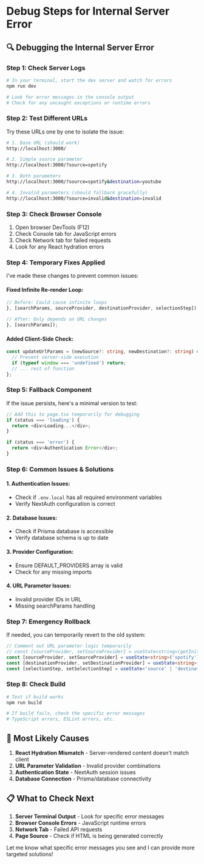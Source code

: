 # Debug Steps for Internal Server Error

## 🔍 **Debugging the Internal Server Error**

### **Step 1: Check Server Logs**
```bash
# In your terminal, start the dev server and watch for errors
npm run dev

# Look for error messages in the console output
# Check for any uncaught exceptions or runtime errors
```

### **Step 2: Test Different URLs**
Try these URLs one by one to isolate the issue:

```bash
# 1. Base URL (should work)
http://localhost:3000/

# 2. Simple source parameter
http://localhost:3000/?source=spotify

# 3. Both parameters
http://localhost:3000/?source=spotify&destination=youtube

# 4. Invalid parameters (should fallback gracefully)
http://localhost:3000/?source=invalid&destination=invalid
```

### **Step 3: Check Browser Console**
1. Open browser DevTools (F12)
2. Check Console tab for JavaScript errors
3. Check Network tab for failed requests
4. Look for any React hydration errors

### **Step 4: Temporary Fixes Applied**

I've made these changes to prevent common issues:

#### **Fixed Infinite Re-render Loop:**
```typescript
// Before: Could cause infinite loops
}, [searchParams, sourceProvider, destinationProvider, selectionStep]);

// After: Only depends on URL changes
}, [searchParams]);
```

#### **Added Client-Side Check:**
```typescript
const updateUrlParams = (newSource?: string, newDestination?: string) => {
  // Prevent server-side execution
  if (typeof window === 'undefined') return;
  // ... rest of function
};
```

### **Step 5: Fallback Component**

If the issue persists, here's a minimal version to test:

```typescript
// Add this to page.tsx temporarily for debugging
if (status === 'loading') {
  return <div>Loading...</div>;
}

if (status === 'error') {
  return <div>Authentication Error</div>;
}
```

### **Step 6: Common Issues & Solutions**

#### **1. Authentication Issues:**
- Check if `.env.local` has all required environment variables
- Verify NextAuth configuration is correct

#### **2. Database Issues:**
- Check if Prisma database is accessible
- Verify database schema is up to date

#### **3. Provider Configuration:**
- Ensure DEFAULT_PROVIDERS array is valid
- Check for any missing imports

#### **4. URL Parameter Issues:**
- Invalid provider IDs in URL
- Missing searchParams handling

### **Step 7: Emergency Rollback**

If needed, you can temporarily revert to the old system:

```typescript
// Comment out URL parameter logic temporarily
// const [sourceProvider, setSourceProvider] = useState<string>(getInitialSourceProvider)
const [sourceProvider, setSourceProvider] = useState<string>('spotify')
const [destinationProvider, setDestinationProvider] = useState<string>('youtube')
const [selectionStep, setSelectionStep] = useState<'source' | 'destination' | 'complete'>('source')
```

### **Step 8: Check Build**
```bash
# Test if build works
npm run build

# If build fails, check the specific error messages
# TypeScript errors, ESLint errors, etc.
```

## 🚨 **Most Likely Causes**

1. **React Hydration Mismatch** - Server-rendered content doesn't match client
2. **URL Parameter Validation** - Invalid provider combinations
3. **Authentication State** - NextAuth session issues
4. **Database Connection** - Prisma/database connectivity

## 📋 **What to Check Next**

1. **Server Terminal Output** - Look for specific error messages
2. **Browser Console Errors** - JavaScript runtime errors
3. **Network Tab** - Failed API requests
4. **Page Source** - Check if HTML is being generated correctly

Let me know what specific error messages you see and I can provide more targeted solutions!
